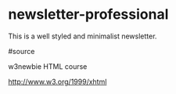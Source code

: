 # newsletter-professional

This is a well styled and minimalist newsletter.

#source

w3newbie HTML course

http://www.w3.org/1999/xhtml
